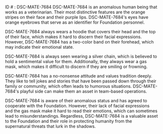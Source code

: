 ID # : DSC-MATE-7684
DSC-MATE-7684 is an anomalous human being that works as a veterinarian. Their most distinctive features are the orange stripes on their face and their purple lips. DSC-MATE-7684's eyes have orange eyebrows that serve as an identifier for Foundation personnel.

DSC-MATE-7684 always wears a hoodie that covers their head and the top of their face, which makes it hard to discern their facial expressions. However, DSC-MATE-7684 has a two-color band on their forehead, which may indicate their emotional state.

DSC-MATE-7684 is always seen wearing a silver chain, which is believed to hold a sentimental value for them. Additionally, they always wear a gas mask, which makes it difficult to discern if they are smiling or frowning.

DSC-MATE-7684 has a no-nonsense attitude and values tradition deeply. They like to tell jokes and stories that have been passed down through their family or community, which often leads to humorous situations. DSC-MATE-7684's playful side can make them an asset in team-based operations.

DSC-MATE-7684 is aware of their anomalous status and has agreed to cooperate with the Foundation. However, their lack of facial expressions and the gas mask make it hard to read their emotions, which can sometimes lead to misunderstandings. Regardless, DSC-MATE-7684 is a valuable asset to the Foundation and their role in protecting humanity from the supernatural threats that lurk in the shadows.